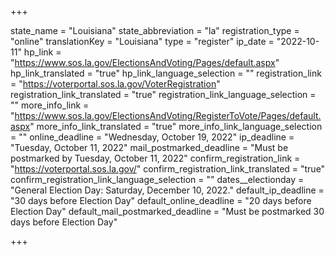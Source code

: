+++

state_name = "Louisiana"
state_abbreviation = "la"
registration_type = "online"
translationKey = "Louisiana"
type = "register"
ip_date = "2022-10-11"
hp_link = "https://www.sos.la.gov/ElectionsAndVoting/Pages/default.aspx"
hp_link_translated = "true"
hp_link_language_selection = ""
registration_link = "https://voterportal.sos.la.gov/VoterRegistration"
registration_link_translated = "true"
registration_link_language_selection = ""
more_info_link = "https://www.sos.la.gov/ElectionsAndVoting/RegisterToVote/Pages/default.aspx"
more_info_link_translated = "true"
more_info_link_language_selection = ""
online_deadline = "Wednesday, October 19, 2022"
ip_deadline = "Tuesday, October 11, 2022"
mail_postmarked_deadline = "Must be postmarked by Tuesday, October 11, 2022"
confirm_registration_link = "https://voterportal.sos.la.gov/"
confirm_registration_link_translated = "true"
confirm_registration_link_language_selection = ""
dates__electionday = "General Election Day: Saturday, December 10, 2022."
default_ip_deadline = "30 days before Election Day"
default_online_deadline = "20 days before Election Day"
default_mail_postmarked_deadline = "Must be postmarked 30 days before Election Day"

+++